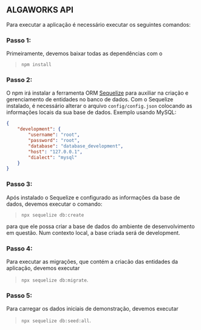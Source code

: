 ## ALGAWORKS API

Para executar a aplicação é necessário executar os seguintes comandos:

### Passo 1:
Primeiramente, devemos baixar todas as dependências com o

> `npm install `

### Passo 2:
O npm irá instalar a ferramenta ORM [Sequelize](https://www.npmjs.com/package/sequelize) para auxiliar na
criação e gerenciamento de entidades no banco de dados. Com o Sequelize instalado, é necessário alterar o 
arquivo `config/config.json` colocando as informações locais da sua base de dados. Exemplo usando MySQL:

```json
{
    "development": {
        "username": "root",
        "password": "root",
        "database": "database_development",
        "host": "127.0.0.1",
        "dialect": "mysql"
    }
}
```

### Passo 3:
Após instalado o Sequelize e configurado as informações da base de dados, devemos executar o comando:

>`npx sequelize db:create`

para que ele possa criar a base de dados do ambiente de desenvolvimento em questão. 
Num contexto local, a base criada será de development.

### Passo 4:
Para executar as migrações, que contém a criacão das entidades da aplicação, devemos executar

>`npx sequelize db:migrate`.

### Passo 5:
Para carregar os dados iniciais de demonstração, devemos executar

>`npx sequelize db:seed:all`.
